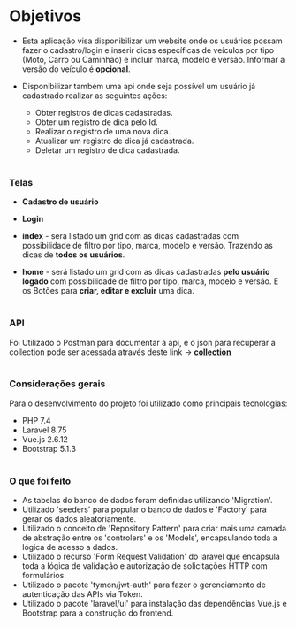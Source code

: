 # Objetivos

- Esta aplicação visa disponibilizar um website onde os usuários possam fazer o cadastro/login e inserir dicas específicas de veículos por tipo (Moto, Carro ou Caminhão) e incluir marca, modelo e versão. Informar a versão do veículo é **opcional**.

- Disponibilizar também uma api onde seja possível um usuário já cadastrado realizar as seguintes ações:
	- Obter registros de dicas cadastradas.
	- Obter um registro de dica pelo Id.
	- Realizar o registro de uma nova dica.
	- Atualizar um registro de dica já cadastrada.
	- Deletar um registro de dica cadastrada.
<br/><br/>

### Telas

- **Cadastro de usuário**
- **Login**

- **index** - será listado um grid com as dicas cadastradas com possibilidade de filtro por tipo, marca, modelo e versão. Trazendo as dicas de **todos os usuários**.
- **home** - será listado um grid com as dicas cadastradas **pelo usuário logado** com possibilidade de filtro por tipo, marca, modelo e versão.  E os Botões para **criar, editar e excluir** uma dica.
<br/><br/>

### API

Foi Utilizado o Postman para documentar a api, e o json para recuperar a collection pode ser acessada através deste link -> **[collection](https://www.getpostman.com/collections/f12b34a5b5a5fd79aa09")**
<br/><br/>

### Considerações gerais

Para o desenvolvimento do projeto foi utilizado como principais tecnologias:
- PHP 7.4
- Laravel 8.75
- Vue.js 2.6.12
- Bootstrap 5.1.3
<br/><br/>

### O que foi feito

- As tabelas do banco de dados foram definidas utilizando 'Migration'.
- Utilizado 'seeders' para popular o banco de dados e 'Factory' para gerar os dados aleatoriamente.
- Utilizado o conceito de 'Repository Pattern' para criar mais uma camada de abstração entre os 'controlers' e os 'Models', encapsulando toda a lógica de acesso a dados.
- Utilizado o recurso 'Form Request Validation' do laravel que encapsula toda a lógica de validação e autorização de solicitações HTTP com formulários.
- Utilizado o pacote 'tymon/jwt-auth' para fazer o gerenciamento de autenticação das APIs via Token.
- Utilizado o pacote 'laravel/ui' para instalação das dependências Vue.js e Bootstrap para a construção do frontend.